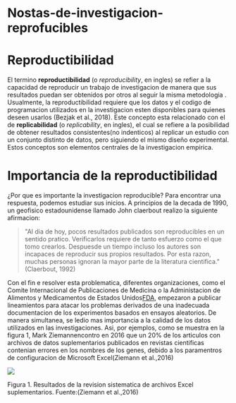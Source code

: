 # Nostas-de-investigacion-reprofucibles
# Reproductibilidad

El termino __reproductibilidad__ (o _reproducibility_, en ingles) se refier a la capacidad de reproducir un trabajo de investigacion de manera que sus resultados puedan ser obtenidos por otros al seguir la misma metodologia .
Usualmente, la reproductibilidad requiere que los datos y el codigo de programacion utilizados en la investigacion esten disponibles para quienes deseen usarlos (Bezjak et al., 2018). Este concepto esta relacionado con el de __replicabilidad__ (o _replicability_, en ingles), el cual se refiere a la posibilidad de obtener resultados consistentes(no indenticos) al replicar un estudio con un conjunto distinto de datos, pero siguiendo el mismo diseño experimental. Estos conceptos son elementos centrales de la investigacion empirica.

# Importancia de la reproductibilidad 

¿Por que es importante la investigacion reproducible? Para encontrar una respuesta, podemos estudiar sus inicios. A principios de la decada de 1990, un geofisico estadounidense llamado John claerbout realizo la siguiente afirmacion:

>"Al dia de hoy, pocos resultados publicados son reproducibles en un sentido pratico. Verificarlos requiere de tanto
> esfuerzo como el que tomo crearlos. Despuesde un tiempo incluso los autores son incapaces de reproducir sus
> propios resultados. Por esta razon, muchas personas ignoran la mayor parte de la literatura cientifica."(Claerbout,
> 1992)

Con el fin e resolver esta problematica, diferentes organizaciones, como el Comite Internacional de Publicaciones de Medicina o la Administacion de Alimentos y Medicamentos de Estados Unidos[FDA]( https://www.fda.gov/), empezaron a publicar lineamientos para atacar los problemas derivados de una inadecuada documentacion de los experimentos basados en ensayos aleatorios. De manera simultanea, se ledio mas importancia a la calidad de los datos utilizados en las investigaciones.
Asi, por ejemplos, como se muestra en la figura 1, Mark Ziemannencontro en 2016 que un 20% de los articulos con archivos de datos suplementarios publicados en revistas cientificas contenian errores en los nombres de los genes, debido a los paramentros de configuracion de Microsoft Excel(Ziemann et al.,2016)

![](https://geoprocesamiento-2020i.github.io/laboratorio-01-markdown/ZiemannEtAlFig1.png)

Figura 1. Resultados de la revision sistematica de archivos Excel suplementarios. Fuente:(Ziemann et al.,2016)
